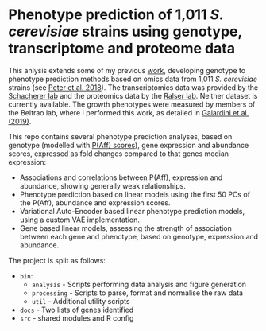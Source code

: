 # Phenotype prediction of 1,011 *S. cerevisiae* strains using genotype, transcriptome and proteome data

This anlysis extends some of my previous [work](https://github.com/allydunham/hog_pathway), developing genotype to phenotype prediction methods based on omics data from 1,011 *S. cerevisiae* strains (see [Peter et al. 2018](https://www.nature.com/articles/s41586-018-0030-5)).
The transcriptomics data was provided by the [Schacherer lab](https://www.usias.fr/en/fellows/2017-fellows/joseph-schacherer/) and the proteomics data by the [Ralser lab](https://www.crick.ac.uk/research/labs/markus-ralser).
Neither dataset is currently available.
The growth phenotypes were measured by members of the Beltrao lab, where I performed this work, as detailed in [Galardini et al. (2019)](https://onlinelibrary.wiley.com/doi/abs/10.15252/msb.20198831).

This repo contains several phenotype prediction analyses, based on genotype (modelled with [P(Aff) scores](https://www.nature.com/articles/ng.1007)), gene expression and abundance scores, expressed as fold changes compared to that genes median expression:

* Associations and correlations between P(Aff), expression and abundance, showing generally weak relationships.
* Phenotype prediction based on linear models using the first 50 PCs of the P(Aff), abundance and expression scores.
* Variational Auto-Encoder based linear phenotype prediction models, using a custom VAE implementation.
* Gene based linear models, assessing the strength of association between each gene and phenotype, based on genotype, expression and abundance.

The project is split as follows:

* `bin`:
  * `analysis` - Scripts performing data analysis and figure generation
  * `processing` - Scripts to parse, format and normalise the raw data
  * `util` - Additional utility scripts
* `docs` - Two lists of genes identified
* `src` - shared modules and R config
